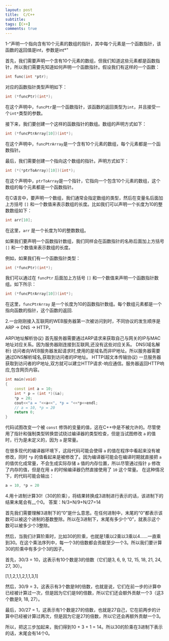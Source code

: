 ```yaml
---
layout: post
title:  C/C++
subtitle:
tags: [C++]
comments: true
---
```



1-“声明一个指向含有10个元素的数组的指针，其中每个元素是一个函数指针，该函数的返回值是int，参数是int*”

首先，我们需要声明一个含有10个元素的数组，但我们知道这些元素都是函数指针，所以我们需要先知道如何声明一个函数指针。假设我们有这样的一个函数：

```c
int func(int *ptr);
```

对应的函数指针类型声明如下：

```c
int (*funcPtr)(int*);
```

在这个声明中，`funcPtr`是一个函数指针，该函数的返回类型为`int`，并且接受一个`int*`类型的参数。

接下来，我们要创建一个这样的函数指针的数组。数组的声明方式如下：

```c
int (*funcPtrArray[10])(int*);
```

在这个声明中，`funcPtrArray`是一个含有10个元素的数组，每个元素都是一个函数指针。

最后，我们需要创建一个指向这个数组的指针。声明方式如下：

```c
int (*(*ptrToArray)[10])(int*);
```

在这个声明中，`ptrToArray`是一个指针，它指向一个包含10个元素的数组，这个数组的每个元素都是一个函数指针。


在C语言中，要声明一个数组，我们通常会指定数组的类型，然后在变量名后面加上方括号 `[]` 和一个数值来表示数组的长度。比如我们可以声明一个长度为10的整数数组如下：

```c
int arr[10];
```

在这里，`arr` 是一个长度为10的整数数组。

如果我们要声明一个函数指针数组，我们同样会在函数指针的名称后面加上方括号 `[]` 和一个数值来表示数组的长度。

例如，如果我们有一个函数指针类型：

```c
int (*funcPtr)(int*);
```

我们可以通过在 `funcPtr` 后面加上方括号 `[]` 和一个数值来声明一个函数指针数组。如下所示：

```c
int (*funcPtrArray[10])(int*);
```

在这里，`funcPtrArray` 是一个长度为10的函数指针数组。每个数组元素都是一个指向函数的指针，这个函数的返回.


2.一台刚刚接入互联网的WEB服务器第一次被访问到时，不同协议的发生顺序是ARP -> DNS -> HTTP。

ARP(地址解析协议)
首先服务器需要通过ARP请求来获取自己与网关的IP与MAC地址对应关系。因为服务器刚连接到互联网,还没有这些对应关系。
DNS(域名解析)
访问者向WEB服务器发起请求时,使用的是域名而非IP地址。所以服务器需要通过DNS解析域名,获取到访问者的IP地址。
HTTP(超文本传输协议)
一旦服务器获取到访问者的IP地址,双方就可以建立HTTP请求-响应通信。服务器返回HTTP响应,包含网页内容。


```c++
int main(void)
{
    const int a = 10;
    int * p = (int *)(&a);
    *p = 20;
    cout<<"a = "<<a<<", *p = "<<*p<<endl;
    // a = 10, *p = 20
    return 0;
}
```


代码试图改变一个被 `const` 修饰的变量的值，这在C++中是不被允许的。尽管使用了指针和强制类型转换尝试绕过编译器的类型检查，但是当试图修改 `a` 的值时，行为是未定义的，因为 `a` 是常量。

在很多现代的编译器环境下，这段代码可能会使得 `a` 的值在程序中看起来没有被修改，同时 `*p` 的值看起来是被修改了。因为编译器可能会在编译时期就直接把 `a` 的值优化成常量，不会生成实际存储 `a` 值的内存位置，所以尽管通过指针 `p` 修改了内存的值，但是在用 `a` 的时候编译器仍然直接使用了 `10` 这个常量。
在这种情况下，的代码可能会输出：

```c
a = 10, *p = 20
```

4.用十进制计算30!（30的阶乘），将结果转换成3进制进行表示的话，该进制下的结果末尾会有__个0。
答案：N/3+N/9+N/27=14


首先我们需要理解3进制下的“0”是什么意思。在任何进制中，末尾的“0”都表示该数可以被这个进制的基数整除。所以在3进制下，末尾有多少个“0”，就表示这个数可以被多少个3整除。

然后，当我们计算阶乘时，比如30的阶乘，也就是1乘以2乘以3乘以4......一直乘到30。在这个乘法序列中，每一个3的倍数都会贡献至少一个3。所以我们要计算30的阶乘中有多少个3的因子。

首先，30/3 = 10，这表示有10个数是3的倍数（它们是3, 6, 9, 12, 15, 18, 21, 24, 27, 30）。

[1,1,2,1,1,2,1,1,3,1]

然后，30/9 = 3，这表示有3个数是9的倍数，也就是说，它们在前一步的计算中已经被计算过一次，但是因为它们是9的倍数，所以它们还会额外贡献一个3（这3个数是9, 18, 27）。

最后，30/27 = 1，这表示有1个数是27的倍数，也就是27自己，它在前两步的计算中已经被计算过两次，但是因为它是27的倍数，所以它还会再额外贡献一个3。

所以，把这三步加起来，我们得到10 + 3 + 1 = 14。所以30的阶乘在3进制下表示的话，末尾会有14个0。

